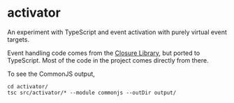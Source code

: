 activator
=========

An experiment with TypeScript and event activation with purely virtual event targets.

Event handling code comes from the [Closure Library](https://github.com/google/closure-library/), but ported to TypeScript. Most of the code in the project comes directly from there.

To see the CommonJS output,

    cd activator/
    tsc src/activator/* --module commonjs --outDir output/